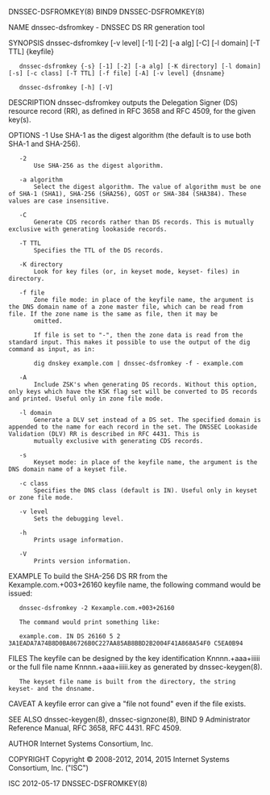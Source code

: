 DNSSEC-DSFROMKEY(8)                                                                                 BIND9                                                                                 DNSSEC-DSFROMKEY(8)



NAME
       dnssec-dsfromkey - DNSSEC DS RR generation tool

SYNOPSIS
       dnssec-dsfromkey [-v level] [-1] [-2] [-a alg] [-C] [-l domain] [-T TTL] {keyfile}

       dnssec-dsfromkey {-s} [-1] [-2] [-a alg] [-K directory] [-l domain] [-s] [-c class] [-T TTL] [-f file] [-A] [-v level] {dnsname}

       dnssec-dsfromkey [-h] [-V]

DESCRIPTION
       dnssec-dsfromkey outputs the Delegation Signer (DS) resource record (RR), as defined in RFC 3658 and RFC 4509, for the given key(s).

OPTIONS
       -1
           Use SHA-1 as the digest algorithm (the default is to use both SHA-1 and SHA-256).

       -2
           Use SHA-256 as the digest algorithm.

       -a algorithm
           Select the digest algorithm. The value of algorithm must be one of SHA-1 (SHA1), SHA-256 (SHA256), GOST or SHA-384 (SHA384). These values are case insensitive.

       -C
           Generate CDS records rather than DS records. This is mutually exclusive with generating lookaside records.

       -T TTL
           Specifies the TTL of the DS records.

       -K directory
           Look for key files (or, in keyset mode, keyset- files) in directory.

       -f file
           Zone file mode: in place of the keyfile name, the argument is the DNS domain name of a zone master file, which can be read from file. If the zone name is the same as file, then it may be
           omitted.

           If file is set to "-", then the zone data is read from the standard input. This makes it possible to use the output of the dig command as input, as in:

           dig dnskey example.com | dnssec-dsfromkey -f - example.com

       -A
           Include ZSK's when generating DS records. Without this option, only keys which have the KSK flag set will be converted to DS records and printed. Useful only in zone file mode.

       -l domain
           Generate a DLV set instead of a DS set. The specified domain is appended to the name for each record in the set. The DNSSEC Lookaside Validation (DLV) RR is described in RFC 4431. This is
           mutually exclusive with generating CDS records.

       -s
           Keyset mode: in place of the keyfile name, the argument is the DNS domain name of a keyset file.

       -c class
           Specifies the DNS class (default is IN). Useful only in keyset or zone file mode.

       -v level
           Sets the debugging level.

       -h
           Prints usage information.

       -V
           Prints version information.

EXAMPLE
       To build the SHA-256 DS RR from the Kexample.com.+003+26160 keyfile name, the following command would be issued:

       dnssec-dsfromkey -2 Kexample.com.+003+26160

       The command would print something like:

       example.com. IN DS 26160 5 2 3A1EADA7A74B8D0BA86726B0C227AA85AB8BBD2B2004F41A868A54F0 C5EA0B94

FILES
       The keyfile can be designed by the key identification Knnnn.+aaa+iiiii or the full file name Knnnn.+aaa+iiiii.key as generated by dnssec-keygen(8).

       The keyset file name is built from the directory, the string keyset- and the dnsname.

CAVEAT
       A keyfile error can give a "file not found" even if the file exists.

SEE ALSO
       dnssec-keygen(8), dnssec-signzone(8), BIND 9 Administrator Reference Manual, RFC 3658, RFC 4431.  RFC 4509.

AUTHOR
       Internet Systems Consortium, Inc.

COPYRIGHT
       Copyright © 2008-2012, 2014, 2015 Internet Systems Consortium, Inc. ("ISC")



ISC                                                                                               2012-05-17                                                                              DNSSEC-DSFROMKEY(8)
